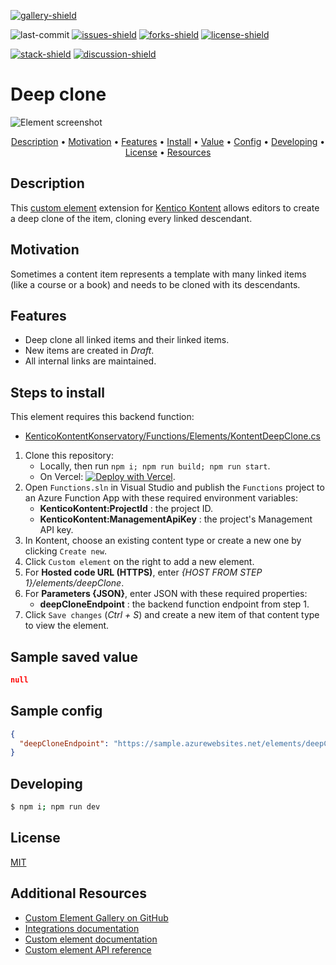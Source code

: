 [![gallery-shield]](https://kentico.github.io/kontent-custom-element-samples/gallery/)

![last-commit]
[![issues-shield]](https://github.com/yuriys-kentico/kenticokontentkonservatory/issues)
[![forks-shield]](https://github.com/yuriys-kentico/kenticokontentkonservatory/network/members)
[![license-shield]](https://github.com/yuriys-kentico/kenticokontentkonservatory/blob/main/license)

[![stack-shield]](https://stackoverflow.com/tags/kentico-kontent)
[![discussion-shield]](https://github.com/Kentico/Home/discussions)

# Deep clone

![Element screenshot](https://assets-us-01.kc-usercontent.com/10cfe925-5d5a-0029-ac35-5fa8123935a0/a7571857-6d4a-47d0-ad23-1afbc6d2a510/DeepCloneCustomElement.png)

<p align="center">
  <a href="#description">Description</a> •
  <a href="#motivation">Motivation</a> •
  <a href="#features">Features</a> •
  <a href="#steps-to-install">Install</a> •
  <a href="#sample-saved-value">Value</a> •
  <a href="#sample-config">Config</a> •
  <a href="#developing">Developing</a> •
  <a href="#license">License</a> •
  <a href="#additional-resources">Resources</a>
</p>

## Description

This [custom element](https://docs.kontent.ai/tutorials/develop-apps/integrate/integrating-your-own-content-editing-features) extension for [Kentico Kontent](https://kontent.ai) allows editors to create a deep clone of the item, cloning every linked descendant.

## Motivation

Sometimes a content item represents a template with many linked items (like a course or a book) and needs to be cloned with its descendants.

## Features

- Deep clone all linked items and their linked items.
- New items are created in _Draft_.
- All internal links are maintained.

## Steps to install

This element requires this backend function:

- [KenticoKontentKonservatory/Functions/Elements/KontentDeepClone.cs](https://github.com/yuriys-kentico/KenticoKontentKonservatory/blob/main/Functions/Elements/KontentDeepClone.cs)

1. Clone this repository:
   - Locally, then run `npm i; npm run build; npm run start`.
   - On Vercel: [![Deploy with Vercel](https://vercel.com/button)](https://vercel.com/new/git/external?repository-url=https%3A%2F%2Fgithub.com%2Fyuriys-kentico%2FKenticoKontentKonservatory%2F).
1. Open `Functions.sln` in Visual Studio and publish the `Functions` project to an Azure Function App with these required environment variables:
   - **KenticoKontent:ProjectId** : the project ID.
   - **KenticoKontent:ManagementApiKey** : the project's Management API key.
1. In Kontent, choose an existing content type or create a new one by clicking `Create new`.
1. Click `Custom element` on the right to add a new element.
1. For **Hosted code URL (HTTPS)**, enter _{HOST FROM STEP 1}/elements/deepClone_.
1. For **Parameters {JSON}**, enter JSON with these required properties:
   - **deepCloneEndpoint** : the backend function endpoint from step 1.
1. Click `Save changes` (_Ctrl + S_) and create a new item of that content type to view the element.

## Sample saved value

```json
null
```

## Sample config

```json
{
  "deepCloneEndpoint": "https://sample.azurewebsites.net/elements/deepClone"
}
```

## Developing

```bash
$ npm i; npm run dev
```

## License

[MIT](https://tldrlegal.com/license/mit-license)

## Additional Resources

- [Custom Element Gallery on GitHub](https://kentico.github.io/kontent-custom-element-samples/gallery/)
- [Integrations documentation](https://docs.kontent.ai/tutorials/develop-apps/integrate/integrations-overview)
- [Custom element documentation](https://docs.kontent.ai/tutorials/develop-apps/integrate/content-editing-extensions)
- [Custom element API reference](https://docs.kontent.ai/reference/custom-elements-js-api)

[gallery-shield]: https://img.shields.io/static/v1?label=&message=extension%20gallery&color=51bce0&style=for-the-badge
[last-commit]: https://img.shields.io/github/last-commit/yuriys-kentico/KenticoKontentKonservatory?style=for-the-badge
[issues-shield]: https://img.shields.io/github/issues/yuriys-kentico/KenticoKontentKonservatory.svg?style=for-the-badge
[forks-shield]: https://img.shields.io/github/forks/yuriys-kentico/KenticoKontentKonservatory.svg?style=for-the-badge
[license-shield]: https://img.shields.io/github/license/yuriys-kentico/KenticoKontentKonservatory.svg?style=for-the-badge
[stack-shield]: https://img.shields.io/badge/Stack%20Overflow-ASK%20NOW-FE7A16.svg?logo=stackoverflow&logoColor=white&style=for-the-badge
[discussion-shield]: https://img.shields.io/badge/GitHub-Discussions-FE7A16.svg?logo=github&style=for-the-badge
